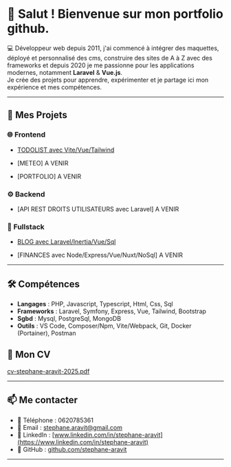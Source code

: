 # 👋 Salut ! Bienvenue sur mon portfolio github.

💻 Développeur web depuis 2011, j'ai commencé à intégrer des maquettes, déployé et personnalisé des cms, construire des sites de A à Z avec des frameworks et depuis 2020 je me passionne pour les applications modernes, notamment **Laravel** & **Vue.js**.  
Je crée des projets pour apprendre, expérimenter et je partage ici mon expérience et mes compétences.

---

## 🚀 Mes Projets

### 🌐 Frontend
- [TODOLIST avec Vite/Vue/Tailwind](https://github.com/stephane-aravit/todolist)  

- [METEO] A VENIR
  
- [PORTFOLIO] A VENIR  

### ⚙️ Backend
- [API REST DROITS UTILISATEURS avec Laravel] A VENIR  

### 🧩 Fullstack
- [BLOG avec Laravel/Inertia/Vue/Sql](https://github.com/stephane-aravit/blog)

- [FINANCES avec Node/Express/Vue/Nuxt/NoSql] A VENIR  
  
---

## 🛠️ Compétences
- **Langages** : PHP, Javascript, Typescript, Html, Css, Sql
- **Frameworks** : Laravel, Symfony, Express, Vue, Tailwind, Bootstrap
- **Sgbd** : Mysql, PostgreSql, MongoDB
- **Outils** : VS Code, Composer/Npm, Vite/Webpack, Git, Docker (Portainer), Postman

## 👤 Mon CV
[cv-stephane-aravit-2025.pdf](cv/cv-stephane-aravit-2025.pdf)

---

## 📫 Me contacter
- 📱 Téléphone : 0620785361
- 📧 Email : [stephane.aravit@gmail.com](mailto:stephane.aravit@gmail.com)  
- 💼 LinkedIn : [www.linkedin.com/in/stephane-aravit](https://www.linkedin.com/in/stephane-aravit)  
- 🐙 GitHub : [github.com/stephane-aravit](https://github.com/stephane-aravit)  

---
